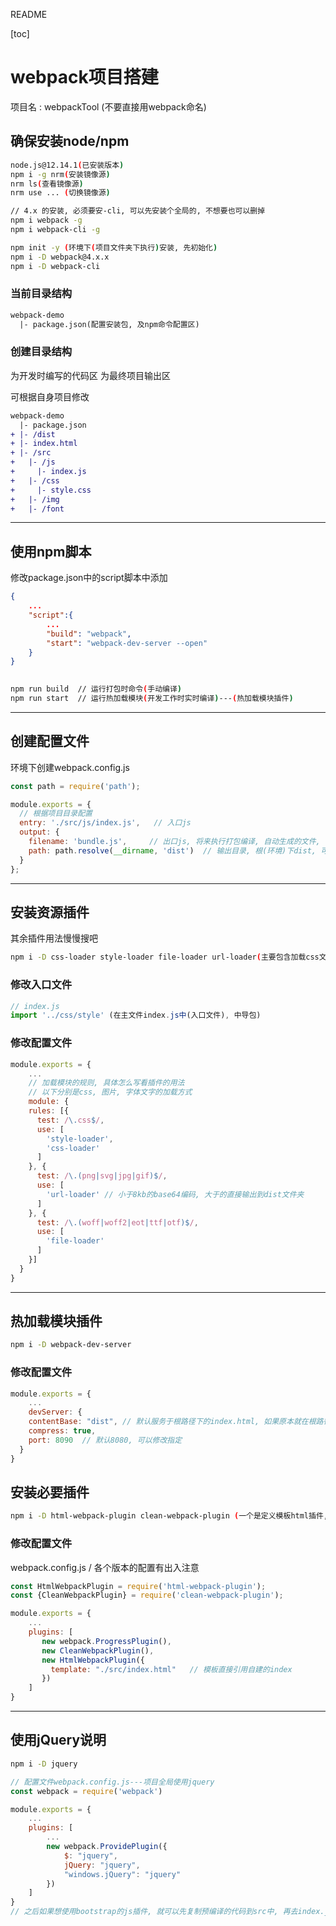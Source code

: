 README

[toc]

# webpack项目搭建

项目名 : webpackTool  (不要直接用webpack命名) 

## 确保安装node/npm

~~~bash
node.js@12.14.1(已安装版本)
npm i -g nrm(安装镜像源)
nrm ls(查看镜像源)
nrm use ... (切换镜像源)

// 4.x 的安装, 必须要安-cli, 可以先安装个全局的, 不想要也可以删掉
npm i webpack -g
npm i webpack-cli -g

npm init -y (环境下(项目文件夹下执行)安装, 先初始化)
npm i -D webpack@4.x.x
npm i -D webpack-cli
~~~

### 当前目录结构

~~~diff
webpack-demo
  |- package.json(配置安装包, 及npm命令配置区)
~~~



### 创建目录结构

<src>  为开发时编写的代码区         <dist>  为最终项目输出区

可根据自身项目修改

~~~diff
webpack-demo
  |- package.json
+ |- /dist
+ |- index.html
+ |- /src
+   |- /js
+     |- index.js
+   |- /css
+     |- style.css
+   |- /img
+   |- /font
~~~

---



## 使用npm脚本

修改package.json中的script脚本中添加

~~~json
{
    ...
    "script":{
        ...
        "build": "webpack",      
        "start": "webpack-dev-server --open"  
    }
}
  
~~~

~~~bash
npm run build  // 运行打包时命令(手动编译)
npm run start  // 运行热加载模块(开发工作时实时编译)---(热加载模块插件)
~~~

---



## 创建配置文件

环境下创建webpack.config.js

~~~javascript
const path = require('path');

module.exports = {
  // 根据项目目录配置
  entry: './src/js/index.js',   // 入口js
  output: {
    filename: 'bundle.js',	   // 出口js, 将来执行打包编译, 自动生成的文件, 可以先创建
    path: path.resolve(__dirname, 'dist')  // 输出目录, 根(环境)下dist, 可以先创建
  }
};
~~~

---



## 安装资源插件

其余插件用法慢慢搜吧

~~~bash
npm i -D css-loader style-loader file-loader url-loader(主要包含加载css文件, 图片, font字体的插件)
~~~

### 修改入口文件

~~~javascript
// index.js
import '../css/style' (在主文件index.js中(入口文件), 中导包)
~~~

### 修改配置文件

~~~javascript
module.exports = {
    ...
    // 加载模块的规则, 具体怎么写看插件的用法
    // 以下分别是css, 图片, 字体文字的加载方式
    module: {
    rules: [{
      test: /\.css$/,
      use: [
        'style-loader',
        'css-loader'
      ]
    }, {
      test: /\.(png|svg|jpg|gif)$/,
      use: [
        'url-loader' // 小于8kb的base64编码, 大于的直接输出到dist文件夹
      ]
    }, {
      test: /\.(woff|woff2|eot|ttf|otf)$/,
      use: [
        'file-loader'
      ]
    }]
  }
}
~~~

---



## 热加载模块插件

~~~bash
npm i -D webpack-dev-server
~~~

### 修改配置文件

~~~javascript
module.exports = {
    ...
    devServer: {
    contentBase: "dist", // 默认服务于根路径下的index.html, 如果原本就在根路径则不需要配置该选项
    compress: true,
    port: 8090  // 默认8080, 可以修改指定
  }
}
~~~





## 安装必要插件

```bash
npm i -D html-webpack-plugin clean-webpack-plugin (一个是定义模板html插件, 一个是清空dist插件)
```

### 修改配置文件

webpack.config.js / 各个版本的配置有出入注意

~~~javascript
const HtmlWebpackPlugin = require('html-webpack-plugin');
const {CleanWebpackPlugin} = require('clean-webpack-plugin');

module.exports = {
    ...
	plugins: [
	   new webpack.ProgressPlugin(),
	   new CleanWebpackPlugin(),
	   new HtmlWebpackPlugin({
	     template: "./src/index.html"   // 模板直接引用自建的index
	   })
	]
}
~~~

---



## 使用jQuery说明

~~~bash
npm i -D jquery
~~~



~~~javascript
// 配置文件webpack.config.js---项目全局使用jquery
const webpack = require('webpack')

module.exports = {
    ...
	plugins: [
        ...
        new webpack.ProvidePlugin({
      		$: "jquery",
      		jQuery: "jquery",
      		"windows.jQuery": "jquery"
    	})
    ]
}
// 之后如果想使用bootstrap的js插件, 就可以先复制预编译的代码到src中, 再去index.js中import就ok
~~~

